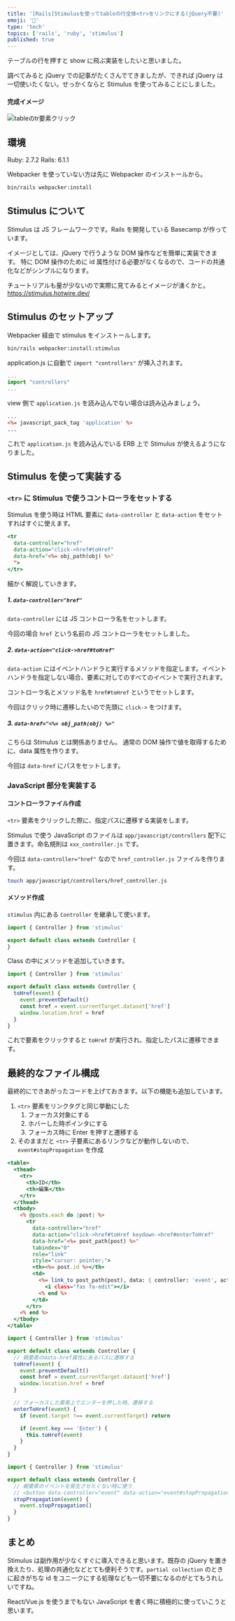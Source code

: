 ```yaml
---
title: '[Rails]Stimulusを使ってtableの行全体<tr>をリンクにする(jQuery不要)'
emoji: '📌'
type: 'tech'
topics: ['rails', 'ruby', 'stimulus']
published: true
---
```


テーブルの行を押すと show に飛ぶ実装をしたいと思いました。

調べてみると jQuery での記事がたくさんでてきましたが、できれば jQuery は一切使いたくない。せっかくならと Stimulus を使ってみることにしました。

#### 完成イメージ

![tableのtr要素クリック](https://storage.googleapis.com/zenn-user-upload/q3pkxofvr704lbd63dtor4l5t4a1)

## 環境

Ruby: 2.7.2
Rails: 6.1.1

Webpacker を使っていない方は先に Webpacker のインストールから。

```sh
bin/rails webpacker:install
```

## Stimulus について

Stimulus は JS フレームワークです。Rails を開発している Basecamp が作っています。

イメージとしては、jQuery で行うような DOM 操作などを簡単に実装できます。
特に DOM 操作のために id 属性付ける必要がなくなるので、コードの共通化などがシンプルになります。

チュートリアルも量が少ないので実際に見てみるとイメージが湧くかと。
https://stimulus.hotwire.dev/

## Stimulus のセットアップ

Webpacker 経由で stimulus をインストールします。

```sh
bin/rails webpacker:install:stimulus
```

application.js に自動で `import "controllers"` が挿入されます。

```js:app/javascript/packs/application.js
...
import "controllers"
...
```

view 側で `application.js` を読み込んでない場合は読み込みましょう。

```erb:app/views/layouts/application.html.erb
...
<%= javascript_pack_tag 'application' %>
...
```

これで `application.js` を読み込んでいる ERB 上で Stimulus が使えるようになりました。

## Stimulus を使って実装する

### `<tr>` に Stimulus で使うコントローラをセットする

Stimulus を使う時は HTML 要素に `data-controller` と `data-action` をセットすればすぐに使えます。

```erb:index.html.erb
<tr
  data-controller="href"
  data-action="click->href#toHref"
  data-href="<%= obj_path(obj) %>"
  ">
</tr>
```

細かく解説していきます。

##### 1. `data-controller="href"`

`data-controller` には JS コントローラ名をセットします。

今回の場合 `href` という名前の JS コントローラをセットしました。

##### 2. `data-action="click->href#toHref"`

`data-action` にはイベントハンドラと実行するメソッドを指定します。イベントハンドラを指定しない場合、要素に対してのすべてのイベントで実行されます。

コントローラ名とメソッド名を `href#toHref` というでセットします。

今回はクリック時に遷移したいので先頭に `click->` をつけます。

##### 3. `data-href="<%= obj_path(obj) %>"`

こちらは Stimulus とは関係ありません。
通常の DOM 操作で値を取得するために、data 属性を作ります。

今回は `data-href` にパスをセットします。

### JavaScript 部分を実装する

#### コントローラファイル作成

`<tr>` 要素をクリックした際に、指定パスに遷移する実装をします。

Stimulus で使う JavaScript のファイルは `app/javascript/controllers` 配下に置きます。命名規則は `xxx_controller.js` です。

今回は `data-controller="href"` なので `href_controller.js` ファイルを作ります。

```sh
touch app/javascript/controllers/href_controller.js
```

#### メソッド作成

`stimulus` 内にある `Controller` を継承して使います。

```js:app/javascript/controllers/href_controller.js
import { Controller } from 'stimulus'

export default class extends Controller {
}
```

Class の中にメソッドを追加していきます。

```js:app/javascript/controllers/href_controller.js
import { Controller } from 'stimulus'

export default class extends Controller {
  toHref(event) {
    event.preventDefault()
    const href = event.currentTarget.dataset['href']
    window.location.href = href
  }
}
```

これで<tr>要素をクリックすると `toHref` が実行され、指定したパスに遷移できます。

## 最終的なファイル構成

最終的にできあがったコードを上げておきます。以下の機能も追加しています。

1. `<tr>` 要素をリンクタグと同じ挙動にした
   1. フォーカス対象にする
   2. ホバーした時ポインタにする
   3. フォーカス時に Enter を押すと遷移する
2. そのままだと `<tr>` 子要素にあるリンクなどが動作しないので、`event#stopPropagation` を作成

```erb:index.html.erb
<table>
  <thead>
    <tr>
      <th>ID</th>
      <th>編集</th>
    </tr>
  </thead>
  <tbody>
    <% @posts.each do |post| %>
      <tr
        data-controller="href"
        data-action="click->href#toHref keydown->href#enterToHref"
        data-href="<%= post_path(post) %>"
        tabindex="0"
        role="link"
        style="cursor: pointer;">
        <th><%= post.id %></th>
        <td>
          <%= link_to post_path(post), data: { controller: 'event', action: 'event#stopPropagation' } do %>
            <i class="fas fa-edit"></i>
          <% end %>
        </td>
      </tr>
    <% end %>
  </tbody>
</table>
```

```js:app/javascript/controllers/href_controller.js
import { Controller } from 'stimulus'

export default class extends Controller {
  // 親要素のdata-href属性にあるパスに遷移する
  toHref(event) {
    event.preventDefault()
    const href = event.currentTarget.dataset['href']
    window.location.href = href
  }

  // フォーカスした要素上でエンターを押した時、遷移する
  enterToHref(event) {
    if (event.target !== event.currentTarget) return

    if (event.key === 'Enter') {
      this.toHref(event)
    }
  }
}

```

```js:app/javascript/controllers/event_controller.js
import { Controller } from 'stimulus'

export default class extends Controller {
  // 親要素のイベントを発生させたくない時に使う
  // <button data-controller="event" data-action="event#stopPropagation">
  stopPropagation(event) {
    event.stopPropagation()
  }
}
```

## まとめ

Stimulus は副作用が少なくすぐに導入できると思います。既存の jQuery を置き換えたり、処理の共通化などとても便利そうです。`partial collection` のときに起きがちな id をユニークにする処理なども一切不要になるのがとてもうれしいですね。

React/Vue.js を使うまでもない JavaScript を書く時に積極的に使っていこうと思います。
